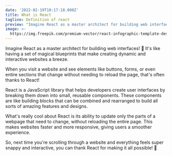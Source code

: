```yaml
---
date: '2022-02-19T10:17:18.000Z'
title: What is React
tagline: Definition of react
preview: "Imagine React as a master architect for building web interfaces! \U0001F3F0 It's like having a set of magical blueprints that make creating dynamic and interactive websites a breeze.\n"
image: >-
  https://img.freepik.com/premium-vector/react-infographic-template-design_758519-8.jpg?w=826
---
```

Imagine React as a master architect for building web interfaces! 🏰 It's like having a set of magical blueprints that make creating dynamic and interactive websites a breeze.

When you visit a website and see elements like buttons, forms, or even entire sections that change without needing to reload the page, that's often thanks to React!

React is a JavaScript library that helps developers create user interfaces by breaking them down into small, reusable components. These components are like building blocks that can be combined and rearranged to build all sorts of amazing features and designs.

What's really cool about React is its ability to update only the parts of a webpage that need to change, without reloading the entire page. This makes websites faster and more responsive, giving users a smoother experience.

So, next time you're scrolling through a website and everything feels super snappy and interactive, you can thank React for making it all possible! 🚀
